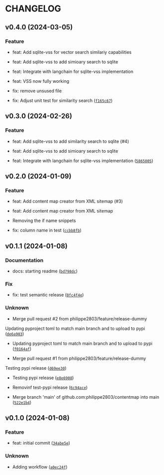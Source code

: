 # CHANGELOG



## v0.4.0 (2024-03-05)

### Feature

* feat: Add sqlite-vss for vector search similariy capabilities

* feat: Add sqlite-vss to add simioary search to sqlite

* feat: Integrate with langchain for sqlite-vss implementation

* feat: VSS now fully working

* fix: remove unsused file

* fix: Adjust unit test for similarity search ([`f165c67`](https://github.com/philippe2803/contentmap/commit/f165c67e929ee83b210b2078416a9506c37c66aa))


## v0.3.0 (2024-02-26)

### Feature

* feat: Add sqlite-vss to add similarity search to sqlite (#4)

* feat: Add sqlite-vss to add simioary search to sqlite

* feat: Integrate with langchain for sqlite-vss implementation ([`5865005`](https://github.com/philippe2803/contentmap/commit/5865005b3e3cba450fcae945d2c25e1e2ee05c64))


## v0.2.0 (2024-01-09)

### Feature

* feat: Add content map creator from XML sitemap (#3)

* feat: Add content map creator from XML sitemap

* Removing the if name snippets

* fix: column name in test ([`ccbb8fb`](https://github.com/philippe2803/contentmap/commit/ccbb8fbf54faedb92f85ff0dda065c758801f6cb))


## v0.1.1 (2024-01-08)

### Documentation

* docs: starting readme ([`bd798dc`](https://github.com/philippe2803/contentmap/commit/bd798dcc94226b1894163bd58cf0d3e9d599361b))

### Fix

* fix: test semantic release ([`0fc4f4e`](https://github.com/philippe2803/contentmap/commit/0fc4f4ec8f5e0f3c78a2a4b78a9899733b577096))

### Unknown

* Merge pull request #2 from philippe2803/feature/release-dummy

Updating pyproject toml to match main branch and to upload to pypi ([`de6a903`](https://github.com/philippe2803/contentmap/commit/de6a903f00969ff5a7af377bddd6c4f346b51815))

* Updating pyproject toml to match main branch and to upload to pypi ([`f0164af`](https://github.com/philippe2803/contentmap/commit/f0164afe09e7e6c0832093412d4f290aed4bf7a7))

* Merge pull request #1 from philippe2803/feature/release-dummy

Testing pypi release ([`d69ee30`](https://github.com/philippe2803/contentmap/commit/d69ee30474eb57ec8e797cad560056ba3ecea58f))

* Testing pypi release ([`e8e6908`](https://github.com/philippe2803/contentmap/commit/e8e69084f08fb1ab579f352df0bbc4c973f192e1))

* Removinf test-pypi release ([`6c94ace`](https://github.com/philippe2803/contentmap/commit/6c94ace5544ac02c7f1446729d3469889b3fa128))

* Merge branch &#39;main&#39; of github.com:philippe2803/contentmap into main ([`522e1b4`](https://github.com/philippe2803/contentmap/commit/522e1b42a411fb4508bd523fb6e9b4b843e8c3a3))


## v0.1.0 (2024-01-08)

### Feature

* feat: initial commit ([`34abe5e`](https://github.com/philippe2803/contentmap/commit/34abe5e3acd10422380ef231b016afb0ebca7e50))

### Unknown

* Adding workflow ([`a0ec24f`](https://github.com/philippe2803/contentmap/commit/a0ec24f2821268b8918975703ce064650088dd03))
